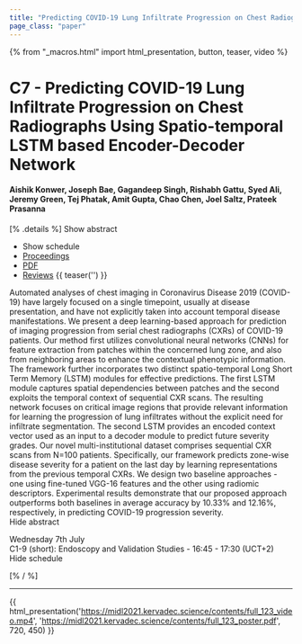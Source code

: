 ```yaml
---
title: "Predicting COVID-19 Lung Infiltrate Progression on Chest Radiographs Using Spatio-temporal LSTM based Encoder-Decoder Network"
page_class: "paper"
---
```


{% from "_macros.html" import html_presentation, button, teaser, video %}

# C7 - Predicting COVID-19 Lung Infiltrate Progression on Chest Radiographs Using Spatio-temporal LSTM based Encoder-Decoder Network

#### Aishik Konwer, Joseph Bae, Gagandeep Singh, Rishabh Gattu, Syed Ali, Jeremy Green, Tej Phatak, Amit Gupta, Chao Chen, Joel Saltz, Prateek Prasanna

[% .details %]
<a class="toggle_visibility" data-selector=".abstract" data-level="3">Show abstract</a>
- <a class="toggle_visibility" data-selector=".schedule" data-level="3">Show schedule</a>
- <a href="">Proceedings</a>
- <a href="https://openreview.net/pdf?id=96BhL_MERil">PDF</a>
- <a href="https://openreview.net/forum?id=96BhL_MERil">Reviews</a>
{{ teaser('') }}

<p>
    <span class="abstract">
        Automated analyses of chest imaging in Coronavirus Disease 2019 (COVID-19) have largely focused on a single timepoint, usually at disease presentation, and have not explicitly taken into account temporal disease manifestations. We present a deep learning-based approach for prediction of imaging progression from serial chest radiographs (CXRs) of COVID-19 patients. Our method first utilizes convolutional neural networks (CNNs) for feature extraction from patches within the concerned lung zone, and also from neighboring areas to enhance the contextual phenotypic information. The framework further incorporates two distinct spatio-temporal Long Short Term Memory (LSTM) modules for effective predictions. The first LSTM module captures spatial dependencies between patches and the second exploits the temporal context of sequential CXR scans. The resulting network focuses on critical image regions that provide relevant information for learning the progression of lung infiltrates without the explicit need for infiltrate segmentation. The second LSTM provides an encoded context vector used as an input to a decoder module to predict future severity grades. Our novel multi-institutional dataset comprises sequential CXR scans from N=100 patients. Specifically, our framework predicts zone-wise disease severity for a patient on the last day by learning representations from the previous temporal CXRs. We design two baseline approaches - one using fine-tuned VGG-16 features and the other using radiomic descriptors. Experimental results demonstrate that our proposed approach outperforms both baselines in average accuracy by 10.33% and 12.16%, respectively, in predicting COVID-19 progression severity.
        <br>
        <span class="actions"><a class="toggle_visibility" data-level="2">Hide abstract</a></span>
    </span>
</p>

<p>
    <span class="schedule">
         Wednesday 7th July<br>C1-9 (short): Endoscopy and Validation Studies - 16:45 - 17:30 (UCT+2)
        <br>
        <span class="actions"><a class="toggle_visibility" data-level="2">Hide schedule</a></span>
    </span>
</p>

[% / %]


---

{{ html_presentation('https://midl2021.kervadec.science/contents/full_123_video.mp4', 'https://midl2021.kervadec.science/contents/full_123_poster.pdf', 720, 450) }}